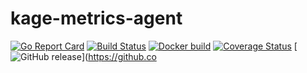 # kage-metrics-agent

[![Go Report Card](https://goreportcard.com/badge/github.com/hentainer/kage-metrics-agent)](https://goreportcard.com/report/github.com/hentainer/kage-metrics-agent)
[![Build Status](https://travis-ci.org/hentainer/kage-metrics-agent.svg?branch=master)](https://travis-ci.org/hentainer/kage-metrics-agent)
[![Docker build](https://img.shields.io/docker/automated/hentainer/kage-metrics-agent.svg)](https://hub.docker.com/r/hentainer/kage-metrics-agent/)
[![Coverage Status](https://coveralls.io/repos/github/hentainer/kage-metrics-agent/badge.svg?branch=master)](https://coveralls.io/github/hentainer/kage-metrics-agent?branch=master)
[![GitHub release](https://img.shields.io/github/release/hentainer/kage-metrics-agent.svg)](https://github.co